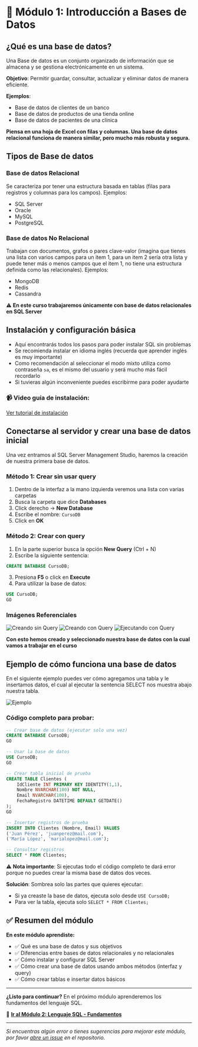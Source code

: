 # 📗 Módulo 1: Introducción a Bases de Datos

## **¿Qué es una base de datos?**

Una Base de datos es un conjunto organizado de información que se almacena y se gestiona electrónicamente en un sistema.

**Objetivo**: Permitir guardar, consultar, actualizar y eliminar datos de manera eficiente.

**Ejemplos**:
- Base de datos de clientes de un banco
- Base de datos de productos de una tienda online
- Base de datos de pacientes de una clínica

**Piensa en una hoja de Excel con filas y columnas. Una base de datos relacional funciona de manera similar, pero mucho más robusta y segura.**

## **Tipos de Base de datos**

### **Base de datos Relacional**
Se caracteriza por tener una estructura basada en tablas (filas para registros y columnas para los campos). Ejemplos:
- SQL Server
- Oracle
- MySQL
- PostgreSQL

### **Base de datos No Relacional**
Trabajan con documentos, grafos o pares clave-valor (imagina que tienes una lista con varios campos para un item 1, para un item 2 sería otra lista y puede tener más o menos campos que el item 1, no tiene una estructura definida como las relacionales). Ejemplos:
- MongoDB
- Redis
- Cassandra

⚠️ **En este curso trabajaremos únicamente con base de datos relacionales en SQL Server**

## **Instalación y configuración básica**

- Aquí encontrarás todos los pasos para poder instalar SQL sin problemas
- Se recomienda instalar en idioma inglés (recuerda que aprender inglés es muy importante)
- Como recomendación al seleccionar el modo mixto utiliza como contraseña `sa`, es el mismo del usuario y será mucho más fácil recordarlo
- Si tuvieras algún inconveniente puedes escribirme para poder ayudarte

### 📹 Video guía de instalación:
[Ver tutorial de instalación](https://www.youtube.com/watch?v=lBvBSWO9kn4)

## **Conectarse al servidor y crear una base de datos inicial**

Una vez entramos al SQL Server Management Studio, haremos la creación de nuestra primera base de datos.

### **Método 1: Crear sin usar query**
1. Dentro de la interfaz a la mano izquierda veremos una lista con varias carpetas
2. Busca la carpeta que dice **Databases**
3. Click derecho → **New Database**
4. Escribe el nombre: `CursoDB`
5. Click en **OK**

### **Método 2: Crear con query**
1. En la parte superior busca la opción **New Query** (Ctrl + N)
2. Escribe la siguiente sentencia:

```sql
CREATE DATABASE CursoDB;
```

3. Presiona **F5** o click en **Execute**
4. Para utilizar la base de datos:

```sql
USE CursoDB;
GO
```

### **Imágenes Referenciales**
![Creando sin Query](/assets/images/modulo-01/Modulo01_img01.png)
![Creando con Query](/assets/images/modulo-01/Modulo01_img02.png)
![Ejecutando con Query](/assets/images/modulo-01/Modulo01_img03.png)

**Con esto hemos creado y seleccionado nuestra base de datos con la cual vamos a trabajar en el curso**

## **Ejemplo de cómo funciona una base de datos**

En el siguiente ejemplo puedes ver cómo agregamos una tabla y le insertamos datos, el cual al ejecutar la sentencia SELECT nos muestra abajo nuestra tabla.

![Ejemplo](/assets/images/modulo-01/Modulo01_img04.png)

### **Código completo para probar:**

```sql
-- Crear base de datos (ejecutar solo una vez)
CREATE DATABASE CursoDB;
GO

-- Usar la base de datos
USE CursoDB;
GO

-- Crear tabla inicial de prueba
CREATE TABLE Clientes (
    IdCliente INT PRIMARY KEY IDENTITY(1,1),
    Nombre NVARCHAR(100) NOT NULL,
    Email NVARCHAR(100),
    FechaRegistro DATETIME DEFAULT GETDATE()
);
GO

-- Insertar registros de prueba
INSERT INTO Clientes (Nombre, Email) VALUES
('Juan Pérez', 'juanperez@mail.com'),
('María López', 'marialopez@mail.com');

-- Consultar registros
SELECT * FROM Clientes;
```

⚠️ **Nota importante**: Si ejecutas todo el código completo te dará error porque no puedes crear la misma base de datos dos veces.

**Solución**: Sombrea solo las partes que quieres ejecutar:
- Si ya creaste la base de datos, ejecuta solo desde `USE CursoDB;`
- Para ver la tabla, ejecuta solo `SELECT * FROM Clientes;`

## ✅ Resumen del módulo

**En este módulo aprendiste:**
- ✅ Qué es una base de datos y sus objetivos
- ✅ Diferencias entre bases de datos relacionales y no relacionales
- ✅ Cómo instalar y configurar SQL Server
- ✅ Cómo crear una base de datos usando ambos métodos (interfaz y query)
- ✅ Cómo crear tablas e insertar datos básicos

---

**¿Listo para continuar?** En el próximo módulo aprenderemos los fundamentos del lenguaje SQL.

📖 **[Ir al Módulo 2: Lenguaje SQL - Fundamentos](../modulo-02-Lenguaje-SQL-Fundamentos/README.md)**

---

*Si encuentras algún error o tienes sugerencias para mejorar este módulo, por favor [abre un issue](https://github.com/VictorCY19/Curso-Base-de-datos/issues/new) en el repositorio.*


